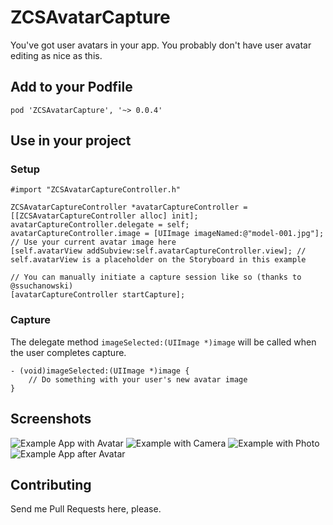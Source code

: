 ZCSAvatarCapture
=================

You've got user avatars in your app. You probably don't have user avatar editing as nice as this.

## Add to your Podfile

`pod 'ZCSAvatarCapture', '~> 0.0.4'`

## Use in your project

### Setup

```obj-c
#import "ZCSAvatarCaptureController.h"

ZCSAvatarCaptureController *avatarCaptureController = [[ZCSAvatarCaptureController alloc] init];
avatarCaptureController.delegate = self;
avatarCaptureController.image = [UIImage imageNamed:@"model-001.jpg"]; // Use your current avatar image here
[self.avatarView addSubview:self.avatarCaptureController.view]; // self.avatarView is a placeholder on the Storyboard in this example

// You can manually initiate a capture session like so (thanks to @ssuchanowski)
[avatarCaptureController startCapture];
```

### Capture
The delegate method `imageSelected:(UIImage *)image` will be called when the user completes capture.

```obj-c
- (void)imageSelected:(UIImage *)image {
	// Do something with your user's new avatar image
}
```

## Screenshots ##

![Example App with Avatar](/../screenshots/one.png?raw=true "Example App with Avatar")
![Example with Camera](/../screenshots/two.png?raw=true "Example with Camera")
![Example with Photo](/../screenshots/three.png?raw=true "Example with Photo")
![Example App after Avatar](/../screenshots/four.png?raw=true "Example App after Avatar")

## Contributing ##

Send me Pull Requests here, please.
